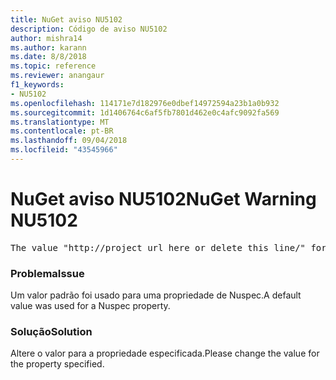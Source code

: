 ```yaml
---
title: NuGet aviso NU5102
description: Código de aviso NU5102
author: mishra14
ms.author: karann
ms.date: 8/8/2018
ms.topic: reference
ms.reviewer: anangaur
f1_keywords:
- NU5102
ms.openlocfilehash: 114171e7d182976e0dbef14972594a23b1a0b932
ms.sourcegitcommit: 1d1406764c6af5fb7801d462e0c4afc9092fa569
ms.translationtype: MT
ms.contentlocale: pt-BR
ms.lasthandoff: 09/04/2018
ms.locfileid: "43545966"
---
```

# <a name="nuget-warning-nu5102"></a><span data-ttu-id="7744f-103">NuGet aviso NU5102</span><span class="sxs-lookup"><span data-stu-id="7744f-103">NuGet Warning NU5102</span></span>
<pre>The value "http://project_url_here_or_delete_this_line/" for ProjectUrl is a sample value and should be removed. Replace it with an appropriate value or remove it and rebuild your package.</pre>

### <a name="issue"></a><span data-ttu-id="7744f-104">Problema</span><span class="sxs-lookup"><span data-stu-id="7744f-104">Issue</span></span>

<span data-ttu-id="7744f-105">Um valor padrão foi usado para uma propriedade de Nuspec.</span><span class="sxs-lookup"><span data-stu-id="7744f-105">A default value was used for a Nuspec property.</span></span>


### <a name="solution"></a><span data-ttu-id="7744f-106">Solução</span><span class="sxs-lookup"><span data-stu-id="7744f-106">Solution</span></span>

<span data-ttu-id="7744f-107">Altere o valor para a propriedade especificada.</span><span class="sxs-lookup"><span data-stu-id="7744f-107">Please change the value for the property specified.</span></span>

